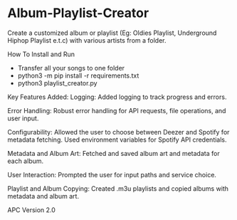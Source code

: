 # Album-Playlist-Creator
Create a customized album or playlist (Eg: Oldies Playlist, Underground Hiphop Playlist e.t.c) with various artists from a folder.

How To Install and Run
* Transfer all your songs to one folder
* python3 -m pip install -r requirements.txt
* python3 playlist_creator.py

Key Features Added:
Logging: Added logging to track progress and errors.

Error Handling: Robust error handling for API requests, file operations, and user input.

Configurability: Allowed the user to choose between Deezer and Spotify for metadata fetching. Used environment variables for Spotify API credentials.

Metadata and Album Art: Fetched and saved album art and metadata for each album.

User Interaction: Prompted the user for input paths and service choice.

Playlist and Album Copying: Created .m3u playlists and copied albums with metadata and album art.

APC Version 2.0
